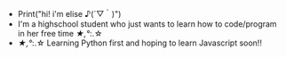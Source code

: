 -  Print("hi! i'm elise ♪(´▽｀)")
- I'm a highschool student who just wants to learn how to code/program in her free time *★,°*:.☆
- *★,°*:.☆ Learning Python first and hoping to learn Javascript soon!!
